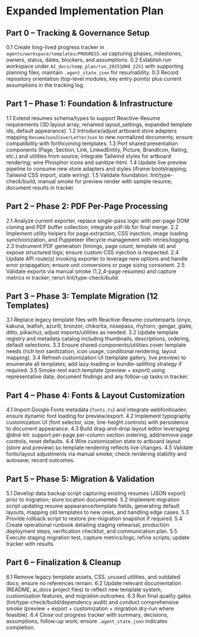 # Expanded Implementation Plan

## Part 0 – Tracking & Governance Setup
0.1 Create long-lived progress tracker in `agents/workspace/templates/PROGRESS.md` capturing phases, milestones, owners, status, dates, blockers, and assumptions.
0.2 Establish run workspace under `AI_docs/temp_plan/run_20251008_2251` with supporting planning files; maintain `.agent_state.json` for resumability.
0.3 Record repository orientation (top-level modules, key entry points) plus current assumptions in the tracking log.

## Part 1 – Phase 1: Foundation & Infrastructure
1.1 Extend resumes schema/types to support Reactive-Resume requirements (3D layout array, renamed layout_settings, expanded template ids, default appearance).
1.2 Introduce/adjust artboard store adapters mapping `ResumeJson`/`CoverLetterJson` to new normalized documents; ensure compatibility with forthcoming templates.
1.3 Port shared presentation components (Page, Section, Link, LinkedEntity, Picture, BrandIcon, Rating, etc.) and utilities from source; integrate Tailwind styles for artboard rendering; wire Phosphor icons and sanitize-html.
1.4 Update live preview pipeline to consume new store adapters and styles (iframe bootstrapping, Tailwind CSS import, state wiring).
1.5 Validate foundation: lint/type-check/build; manual smoke for preview render with sample resume; document results in tracker.

## Part 2 – Phase 2: PDF Per-Page Processing
2.1 Analyze current exporter, replace single-pass logic with per-page DOM cloning and PDF buffer collection; integrate pdf-lib for final merge.
2.2 Implement utility helpers for page extraction, CSS injection, image loading synchronization, and Puppeteer lifecycle management with retries/logging.
2.3 Instrument PDF generation (timings, page count, template id) and expose structured logs; ensure custom CSS injection is respected.
2.4 Update API route(s) invoking exporter to leverage new options and handle error propagation; ensure unit conversions or page sizing consistent.
2.5 Validate exports via manual smoke (1,2,4-page resumes) and capture metrics in tracker; rerun lint/type-check/build.

## Part 3 – Phase 3: Template Migration (12 Templates)
3.1 Replace legacy template files with Reactive-Resume counterparts (onyx, kakuna, leafish, azurill, bronzor, chikorita, nosepass, rhyhorn, gengar, glalie, ditto, pikachu); adjust imports/utilities as needed.
3.2 Update template registry and metadata catalog including thumbnails, descriptions, ordering, default selections.
3.3 Ensure shared components/utilities cover template needs (rich text sanitization, icon usage, conditional rendering, layout mapping).
3.4 Refresh customization UI (template gallery, live preview) to enumerate all templates; add lazy-loading or bundle-splitting strategy if required.
3.5 Smoke-test each template (preview + export) using representative data; document findings and any follow-up tasks in tracker.

## Part 4 – Phase 4: Fonts & Layout Customization
4.1 Import Google Fonts metadata (`fonts.ts`) and integrate webfontloader; ensure dynamic font loading for preview/export.
4.2 Implement typography customization UI (font selector, size, line-height controls) with persistence to document appearance.
4.3 Build drag-and-drop layout editor leveraging @dnd-kit: support per-page per-column section ordering, add/remove page controls, reset defaults.
4.4 Wire customization state to artboard layout (store and preview) so template rendering reflects live changes.
4.5 Validate fonts/layout adjustments via manual smoke; check rendering stability and autosave; record outcomes.

## Part 5 – Phase 5: Migration & Validation
5.1 Develop data backup script capturing existing resumes (JSON export) prior to migration; store location documented.
5.2 Implement migration script updating resume appearance/template fields, generating default layouts, mapping old templates to new ones, and handling edge cases.
5.3 Provide rollback script to restore pre-migration snapshot if required.
5.4 Create operational runbook detailing staging rehearsal, production deployment steps, verification checklist, and communication plan.
5.5 Execute staging migration test, capture metrics/logs; refine scripts; update tracker with results.

## Part 6 – Finalization & Cleanup
6.1 Remove legacy template assets, CSS, unused utilities, and outdated docs; ensure no references remain.
6.2 Update relevant documentation (README, ai_docs project files) to reflect new template system, customization features, and migration outcomes.
6.3 Run final quality gates (lint/type-check/build/dependency audit) and conduct comprehensive smoke (preview + export + customization + migration dry-run where feasible).
6.4 Close out progress tracker with summary, decisions, assumptions, follow-up work; ensure `.agent_state.json` indicates completion.
